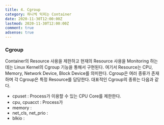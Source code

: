 ```yaml
---
title: 4. Cgroup
category: 하나씩 익히는 Container
date: 2020-11-30T12:00:00Z
lastmod: 2020-11-30T12:00:00Z
comment: true
adsense: true
---
```


### Cgroup

Container의 Resource 사용을 제한하고 현재의 Resource 사용을 Monitoring 하는데는 Linux Kernel의 Cgroup 기능을 통해서 구현된다. 여기서 Resource는 CPU, Memory, Network Device, Block Device를 의미한다. Cgroup은 여러 종류가 존재하며 각 Cgroup은 특정 Resource를 담당한다. 대표적인 Cgroup의 종류는 다음과 같다.

* cpuset : Process가 이용할 수 있는 CPU Core를 제한한다.
* cpu, cpuacct : Process가 
* memory : 
* net_cls, net_prio :
* blkio :
